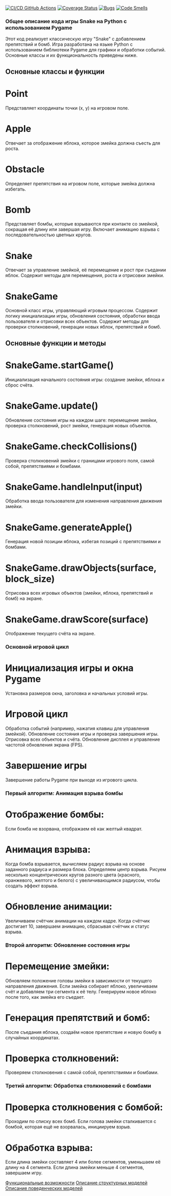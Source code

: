 [![CI/CD GitHub Actions](https://github.com/PO/.github/workflows/test.yml/badge.svg)](https://github.com/PO/.github/actions/workflows/test.yml)
[![Coverage Status](https://coveralls.io/repos/github/Gygygnom/PO/badge.svg?branch=master)](https://coveralls.io/github/Gygygnom/PO?branch=master)
[![Bugs](https://sonarcloud.io/api/project_badges/measure?project=Gygygnom_PO&metric=bugs)](https://sonarcloud.io/summary/new_code?id=Gygygnom_PO)
[![Code Smells](https://sonarcloud.io/api/project_badges/measure?project=Gygygnom_PO&metric=code_smells)](https://sonarcloud.io/summary/new_code?id=Gygygnom_PO)

### Общее описание кода игры Snake на Python с использованием Pygame
Этот код реализует классическую игру "Snake" с добавлением препятствий и бомб. Игра разработана на языке Python с использованием библиотеки Pygame для графики и обработки событий. Основные классы и их функциональность приведены ниже.

## Основные классы и функции
# Point

Представляет координаты точки (x, y) на игровом поле.
# Apple

Отвечает за отображение яблока, которое змейка должна съесть для роста.
# Obstacle

Определяет препятствия на игровом поле, которые змейка должна избегать.
# Bomb

Представляет бомбы, которые взрываются при контакте со змейкой, сокращая её длину или завершая игру.
Включает анимацию взрыва с последовательностью цветных кругов.
# Snake

Отвечает за управление змейкой, её перемещение и рост при съедании яблок.
Содержит методы для перемещения, роста и отрисовки змейки.
# SnakeGame

Основной класс игры, управляющий игровым процессом.
Содержит логику инициализации игры, обновления состояния, обработки ввода пользователя и отрисовки всех объектов.
Содержит методы для проверки столкновений, генерации новых яблок, препятствий и бомб.
## Основные функции и методы
# SnakeGame.startGame()

Инициализация начального состояния игры: создание змейки, яблока и сброс счёта.
# SnakeGame.update()

Обновление состояния игры на каждом шаге: перемещение змейки, проверка столкновений, рост змейки, генерация новых объектов.
# SnakeGame.checkCollisions()

Проверка столкновений змейки с границами игрового поля, самой собой, препятствиями и бомбами.
# SnakeGame.handleInput(input)

Обработка ввода пользователя для изменения направления движения змейки.
# SnakeGame.generateApple()

Генерация новой позиции яблока, избегая позиций с препятствиями и бомбами.
# SnakeGame.drawObjects(surface, block_size)

Отрисовка всех игровых объектов (змейки, яблока, препятствий и бомб) на экране.
# SnakeGame.drawScore(surface)

Отображение текущего счёта на экране.
### Основной игровой цикл
# Инициализация игры и окна Pygame

Установка размеров окна, заголовка и начальных условий игры.
# Игровой цикл

Обработка событий (например, нажатия клавиш для управления змейкой).
Обновление состояния игры и проверка завершения игры.
Отрисовка всех объектов и счёта.
Обновление дисплея и управление частотой обновления экрана (FPS).
# Завершение игры

Завершение работы Pygame при выходе из игрового цикла.

### Первый алгоритм: Анимация взрыва бомбы
# Отображение бомбы:

Если бомба не взорвана, отображаем её как желтый квадрат.
# Анимация взрыва:

Когда бомба взрывается, вычисляем радиус взрыва на основе заданного радиуса и размера блока.
Определяем центр взрыва.
Рисуем несколько концентрических кругов разного цвета (красного, оранжевого, желтого и белого) с увеличивающимся радиусом, чтобы создать эффект взрыва.
# Обновление анимации:

Увеличиваем счётчик анимации на каждом кадре.
Когда счётчик достигает 10, завершаем анимацию, сбрасывая счётчик и статус взрыва.

### Второй алгоритм: Обновление состояния игры
# Перемещение змейки:

Обновляем положение головы змейки в зависимости от текущего направления движения.
Если змейка собирает яблоко, увеличиваем счёт и добавляем три сегмента к её телу.
Генерируем новое яблоко после того, как змейка его съедает.
# Генерация препятствий и бомб:

После съедания яблока, создаём новое препятствие и новую бомбу в случайных координатах.
# Проверка столкновений:

Проверяем столкновения с самой собой, препятствиями и бомбами.

### Третий алгоритм: Обработка столкновений с бомбами
# Проверка столкновения с бомбой:

Проходим по списку всех бомб.
Если голова змейки сталкивается с бомбой, которая ещё не взорвалась, инициируем взрыв.
# Обработка взрыва:

Если длина змейки составляет 4 или более сегментов, уменьшаем её длину на 4 сегмента.
Если длина змейки меньше 4 сегментов, завершаем игру.

[Функциональные возможности](docs/functions.md)
[Описание структурных моделей](docs/struct.md)
[Описание поведенческих моделей](docs/behavior.md)